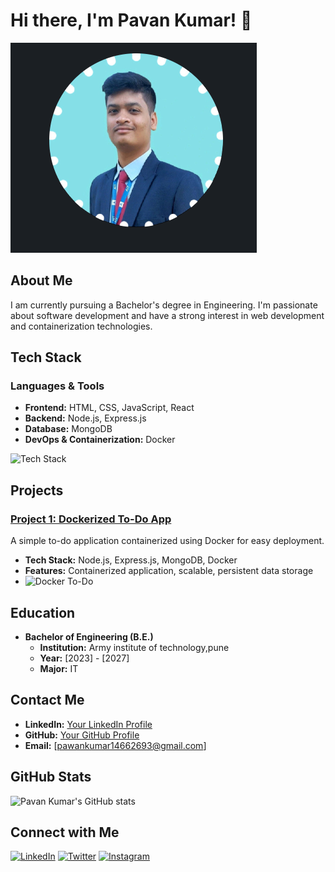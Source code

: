 # Hi there, I'm Pavan Kumar! 👋

<img src ="https://github.com/Pavankumar07s/Pavankumar07s/blob/main/Screenshot%20from%202024-05-19%2010-28-36.png"></img>

## About Me

I am currently pursuing a Bachelor's degree in Engineering. I'm passionate about software development and have a strong interest in web development and containerization technologies.

## Tech Stack

### Languages & Tools

- **Frontend:** HTML, CSS, JavaScript, React
- **Backend:** Node.js, Express.js
- **Database:** MongoDB
- **DevOps & Containerization:** Docker

![Tech Stack](https://raw.githubusercontent.com/PavanKumar/assets/main/tech-stack.svg)

## Projects

### [Project 1: Dockerized To-Do App](https://github.com/pavankumar/docker-todo)
A simple to-do application containerized using Docker for easy deployment.

- **Tech Stack:** Node.js, Express.js, MongoDB, Docker
- **Features:** Containerized application, scalable, persistent data storage
- ![Docker To-Do](https://raw.githubusercontent.com/PavanKumar/assets/main/docker-todo-screenshot.png)

## Education

- **Bachelor of Engineering (B.E.)**
  - **Institution:** Army institute of technology,pune
  - **Year:** [2023] - [2027]
  - **Major:** IT

## Contact Me

- **LinkedIn:** [Your LinkedIn Profile](https://www.linkedin.com/in/pavan-kumar-8b40a5115/)
- **GitHub:** [Your GitHub Profile](https://github.com/pavankumar07s)
- **Email:** [pawankumar14662693@gmail.com]

## GitHub Stats

![Pavan Kumar's GitHub stats](https://github-readme-stats.vercel.app/api?username=pavankumar&show_icons=true&theme=radical)

## Connect with Me

[![LinkedIn](https://img.shields.io/badge/LinkedIn-0077B5?style=for-the-badge&logo=linkedin&logoColor=white)](https://www.linkedin.com/in/pavan-kumar-8b40a5115/)
[![Twitter](https://img.shields.io/badge/Twitter-1DA1F2?style=for-the-badge&logo=twitter&logoColor=white)](https://twitter.com/your-profile)
[![Instagram](https://img.shields.io/badge/Instagram-E4405F?style=for-the-badge&logo=instagram&logoColor=white)](https://instagram.com/pavankumar_07s)
